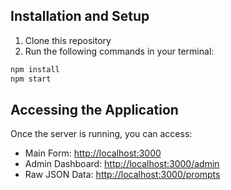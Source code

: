## Installation and Setup

1. Clone this repository
2. Run the following commands in your terminal:
```bash
npm install
npm start
```

## Accessing the Application

Once the server is running, you can access:

- Main Form: [http://localhost:3000](http://localhost:3000)
- Admin Dashboard: [http://localhost:3000/admin](http://localhost:3000/admin)
- Raw JSON Data: [http://localhost:3000/prompts](http://localhost:3000/prompts)
